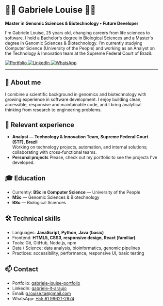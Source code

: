 # 👩‍🔬 Gabriele Louise 👩‍💻

**Master in Genomic Sciences & Biotechnology • Future Developer**

I'm Gabriele Louise, 25 years old, changing careers from life sciences to software. I hold a Bachelor's degree in Biological Sciences and a Master's degree in Genomic Sciences & Biotechnology. I'm currently studying Computer Science (University of the People) and working as an Analyst on the Technology & Innovation team at the Supreme Federal Court of Brazil.

<!-- Badges with links that open in a new tab -->
<p align="left">
  <a href="https://gabriele-louise-portfolio.netlify.app/" target="_blank" rel="noopener noreferrer">
    <img alt="Portfolio" src="https://ziadoua.github.io/m3-Markdown-Badges/badges/MyPortfolio/myportfolio2.svg" />
  </a>
  <a href="https://www.linkedin.com/in/gabriele-lt-araujo/" target="_blank" rel="noopener noreferrer">
    <img alt="LinkedIn" src="https://ziadoua.github.io/m3-Markdown-Badges/badges/LinkedIn/linkedin2.svg" />
  </a>
  <a href="https://wa.me/+5561996212674" target="_blank" rel="noopener noreferrer">
    <img alt="WhatsApp" src="https://ziadoua.github.io/m3-Markdown-Badges/badges/WhatsApp/whatsapp2.svg" />
  </a>
</p>

---

## 🔎 About me
I combine a scientific background in genomics and biotechnology with growing experience in software development. I enjoy building clean, accessible, responsive and maintainable code, and I bring analytical thinking from research to engineering problems.

## 💼 Relevant experience
- **Analyst — Technology & Innovation Team, Supreme Federal Court (STF), Brazil**  
  Working on technology projects, automation, and internal solutions; collaborating with cross-functional teams.
- **Personal projects**
  Please, check out my portfolio to see the projects I've developed.

## 🎓 Education
- Currently: **BSc in Computer Science** — University of the People
- **MSc** — Genomic Sciences & Biotechnology  
- **BSc** — Biological Sciences  


## 🛠️ Technical skills
- Languages: **JavaScript, Python, Java (basic)**  
- Frontend: **HTML5, CSS3, responsive design, React (familiar)**  
- Tools: Git, GitHub, Node.js, npm  
- Data / Science: data analysis, bioinformatics, genomic pipelines 
- Practices: accessibility, performance, responsive UI, basic testing

## 📫 Contact
- Portfolio: <a href="https://gabriele-louise-portfolio.netlify.app/" target="_blank" rel="noopener noreferrer">gabriele-louise-portfolio</a>  
- LinkedIn: <a href="https://www.linkedin.com/in/gabriele-lt-araujo/" target="_blank" rel="noopener noreferrer">gabriele-lt-araujo</a>  
- Email: <a href="mailto:g.louise.ta@gmail.com" target="_blank" rel="noopener noreferrer">g.louise.ta@gmail.com</a>  
- WhatsApp: <a href="https://wa.me/+5561996212674" target="_blank" rel="noopener noreferrer">+55 61 99621-2674</a>
